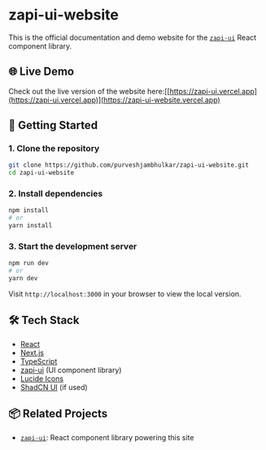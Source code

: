 # zapi-ui-website

This is the official documentation and demo website for the [`zapi-ui`](https://github.com/yourusername/zapi-ui) React component library.

## 🌐 Live Demo

Check out the live version of the website here:[[https://zapi-ui.vercel.app](https://zapi-ui.vercel.app)](https://zapi-ui-website.vercel.app)

## 🚀 Getting Started

### 1. Clone the repository

```bash
git clone https://github.com/purveshjambhulkar/zapi-ui-website.git
cd zapi-ui-website
```

### 2. Install dependencies

```bash
npm install
# or
yarn install
```

### 3. Start the development server

```bash
npm run dev
# or
yarn dev
```

Visit `http://localhost:3000` in your browser to view the local version.

## 🛠 Tech Stack

- [React](https://reactjs.org/)
- [Next.js](https://nextjs.org/)
- [TypeScript](https://www.typescriptlang.org/)
- [zapi-ui](https://github.com/yourusername/zapi-ui) (UI component library)
- [Lucide Icons](https://lucide.dev/)
- [ShadCN UI](https://ui.shadcn.dev/) (if used)



## 📦 Related Projects

- [`zapi-ui`](https://github.com/purveshjambhulkar/zapi-ui): React component library powering this site
